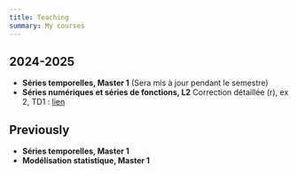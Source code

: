 ```yaml
---
title: Teaching
summary: My courses
---
```


## 2024-2025

- **Séries temporelles, Master 1**
  (Sera mis à jour pendant le semestre) 
- **Séries numériques et séries de fonctions, L2**
  Correction détaillée (r), ex 2, TD1 : [lien](teaching/Correction_TD1_ex2_r.pdf) 

## Previously

- **Séries temporelles, Master 1**
- **Modélisation statistique, Master 1**
